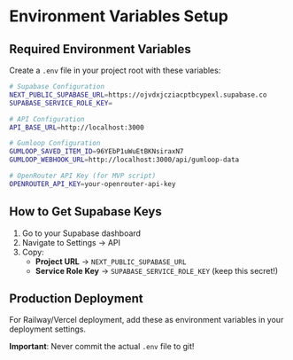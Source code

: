 # Environment Variables Setup

## Required Environment Variables

Create a `.env` file in your project root with these variables:

```bash
# Supabase Configuration
NEXT_PUBLIC_SUPABASE_URL=https://ojvdxjcziacptbcypexl.supabase.co
SUPABASE_SERVICE_ROLE_KEY=

# API Configuration
API_BASE_URL=http://localhost:3000

# Gumloop Configuration  
GUMLOOP_SAVED_ITEM_ID=96YEbP1uWuEtBKNsiraxN7
GUMLOOP_WEBHOOK_URL=http://localhost:3000/api/gumloop-data

# OpenRouter API Key (for MVP script)
OPENROUTER_API_KEY=your-openrouter-api-key
```

## How to Get Supabase Keys

1. Go to your Supabase dashboard
2. Navigate to Settings → API  
3. Copy:
   - **Project URL** → `NEXT_PUBLIC_SUPABASE_URL`
   - **Service Role Key** → `SUPABASE_SERVICE_ROLE_KEY` (keep this secret!)

## Production Deployment

For Railway/Vercel deployment, add these as environment variables in your deployment settings.

**Important**: Never commit the actual `.env` file to git! 